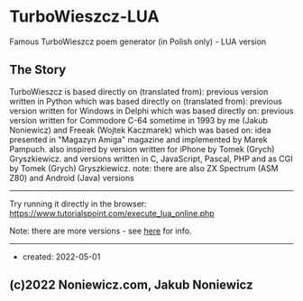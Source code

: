 # TurboWieszcz-LUA
Famous TurboWieszcz poem generator (in Polish only) - LUA version

## The Story

TurboWieszcz is based directly on (translated from): previous version written in Python
which was based directly on (translated from): previous version written for Windows in Delphi
which was based directly on: previous version written for Commodore C-64 sometime in 1993
by me (Jakub Noniewicz) and Freeak (Wojtek Kaczmarek)
which was based on:
idea presented in "Magazyn Amiga" magazine and implemented by Marek Pampuch.
also inspired by version written for iPhone by Tomek (Grych) Gryszkiewicz.
and versions written in C, JavaScript, Pascal, PHP and as CGI by Tomek (Grych) Gryszkiewicz.
note: there are also ZX Spectrum (ASM Z80) and Android (Java) versions

---

Try running it directly in the browser:
https://www.tutorialspoint.com/execute_lua_online.php

Note: there are more versions - see [here](http://noniewicz.com/product.php?l=2&key=tw) for info.

---

* created: 2022-05-01


## (c)2022 Noniewicz.com, Jakub Noniewicz
